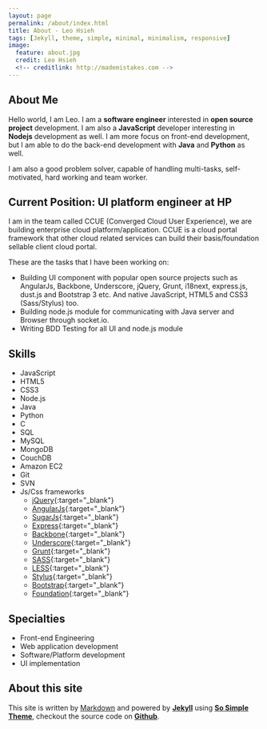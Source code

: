```yaml
---
layout: page
permalink: /about/index.html
title: About - Leo Hsieh
tags: [Jekyll, theme, simple, minimal, minimalism, responsive]
image:
  feature: about.jpg
  credit: Leo Hsieh
  <!-- creditlink: http://mademistakes.com -->
---
```


## About Me

Hello world, I am Leo. I am a **software engineer** interested in **open source project** development. I am also a **JavaScript** developer interesting in **Nodejs** development as well. I am more focus on front-end development, but I am able to do the back-end development with **Java** and **Python** as well.

I am also a good problem solver, capable of handling multi-tasks, self-motivated, hard working and team worker.

## Current Position: UI platform engineer at HP

I am in the team called CCUE (Converged Cloud User Experience), we are building enterprise cloud platform/application. CCUE is a cloud portal framework that other cloud related services can build their basis/foundation sellable client cloud portal.

These are the tasks that I have been working on:

* Building UI component with popular open source projects such as AngularJs, Backbone, Underscore, jQuery, Grunt, i18next, express.js, dust.js and Bootstrap 3 etc. And native JavaScript, HTML5 and CSS3 (Sass/Stylus) too.
* Building node.js module for communicating with Java server and Browser through socket.io.
* Writing BDD Testing for all UI and node.js module

## Skills

* JavaScript
* HTML5
* CSS3
* Node.js
* Java
* Python
* C
* SQL
* MySQL
* MongoDB
* CouchDB
* Amazon EC2
* Git
* SVN
* Js/Css frameworks
  * [jQuery](http://jquery.com/){:target="_blank"}
  * [AngularJs](http://angularjs.org/){:target="_blank"}
  * [SugarJs](http://sugarjs.com/){:target="_blank"}
  * [Express](http://expressjs.com/){:target="_blank"}
  * [Backbone](http://backbonejs.org/){:target="_blank"}
  * [Underscore](http://underscorejs.org/){:target="_blank"}
  * [Grunt](http://gruntjs.com/){:target="_blank"}
  * [SASS](http://sass-lang.com/){:target="_blank"}
  * [LESS](http://lesscss.org/){:target="_blank"}
  * [Stylus](http://learnboost.github.io/stylus/){:target="_blank"}
  * [Bootstrap](http://getbootstrap.com/){:target="_blank"}
  * [Foundation](http://foundation.zurb.com/){:target="_blank"}

## Specialties

* Front-end Engineering
* Web application development
* Software/Platform development
* UI implementation

## About this site

This site is written by [Markdown](http://daringfireball.net/projects/markdown/) and powered by [**Jekyll**](http://jekyllrb.com/) using [**So Simple Theme**](https://github.com/mmistakes/so-simple-theme), checkout the source code on [**Github**](http://github.com/LeoAJ/leoaj.github.com).